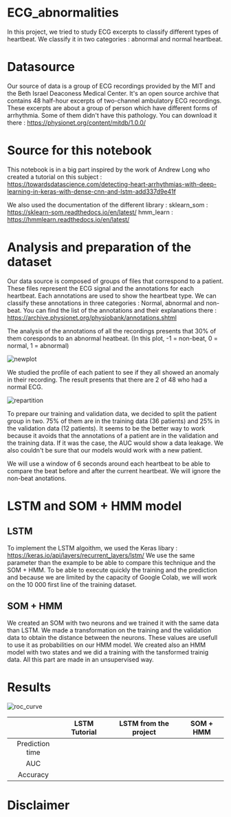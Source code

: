 # ECG_abnormalities

In this project, we tried to study ECG excerpts to classify different types of heartbeat.
We classify it in two categories : abnormal and normal heartbeat.

# Datasource

Our source of data is a group of ECG recordings provided by the MIT and the Beth Israel Deaconess Medical Center.
It's an open source archive that contains 48 half-hour excerpts of two-channel ambulatory ECG recordings.
These excerpts are about a group of person which have different forms of arrhythmia. Some of them didn't have this pathology.
You can download it there : https://physionet.org/content/mitdb/1.0.0/

# Source for this notebook

This notebook is in a big part inspired by the work of Andrew Long who created a tutorial on this subject : 
https://towardsdatascience.com/detecting-heart-arrhythmias-with-deep-learning-in-keras-with-dense-cnn-and-lstm-add337d9e41f

We also used the documentation of the different library : 
sklearn_som : https://sklearn-som.readthedocs.io/en/latest/
hmm_learn : https://hmmlearn.readthedocs.io/en/latest/

# Analysis and preparation of the dataset

Our data source is composed of groups of files that correspond to a patient. These files represent the ECG signal and the annotations for each heartbeat.
Each annotations are used to show the heartbeat type. We can classify these annotations in three categories : Normal, abnormal and non-beat. 
You can find the list of the annotations and their explanations there : https://archive.physionet.org/physiobank/annotations.shtml

The analysis of the annotations of all the recordings presents that 30% of them coresponds to an abnormal heatbeat.
(In this plot, -1 = non-beat, 0 = normal, 1 = abnormal)

![newplot](https://user-images.githubusercontent.com/82390655/220096063-83a3a71b-a551-4481-95cf-665d33529b3a.png)

We studied the profile of each patient to see if they all showed an anomaly in their recording.
The result presents that there are 2 of 48 who had a normal ECG.

![repartition](https://user-images.githubusercontent.com/82390655/220097892-c4af5657-6023-440e-aaa2-cce5e1b33f4f.png)

To prepare our training and validation data, we decided to split the patient group in two. 75% of them are in the training data (36 patients) and 25% in the validation data (12 patients). It seems to be the better way to work because it avoids that the annotations of a patient are in the validation and the training data. If it was the case, the AUC would show a data leakage. We also couldn't be sure that our models would work with a new patient.

We will use a window of 6 seconds around each heartbeat to be able to compare the beat before and after the current heartbeat. We will ignore the non-beat anotations.

# LSTM and SOM + HMM model

## LSTM

To implement the LSTM algoithm, we used the Keras libary : https://keras.io/api/layers/recurrent_layers/lstm/
We use the same parameter than the example to be able to compare this technique and the SOM + HMM.
To be able to execute quickly the training and the prediction and because we are limited by the capacity of Google Colab, we will work on the 10 000 first line of the training dataset.

## SOM + HMM

We created an SOM with two neurons and we trained it with the same data than LSTM. We made a transformation on the training and the validation data to obtain the distance between the neurons. These values are usefull to use it as probabilities on our HMM model.
We created also an HMM model with two states and we did a training with the tansformed trainig data. All this part are made in an unsupervised way. 

# Results

![roc_curve](https://user-images.githubusercontent.com/82390655/220125656-f5e73a69-cf63-4f8b-a88a-99eea736bd23.png)



|                 | LSTM Tutorial   | LSTM from the project | SOM + HMM       |
|:---------------:|:---------------:| :--------------------:|:---------------:|
| Prediction time |                 |                       |                 |
| AUC             |                 |                       |                 |
| Accuracy        |                 |                       |                 |




# Disclaimer
